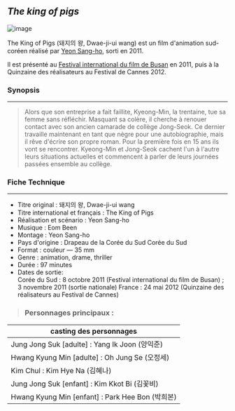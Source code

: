 ## *The king of pigs*

![image](https://fr.web.img3.acsta.net/pictures/20/09/14/16/08/0449272.jpg)

The King of Pigs (돼지의 왕, Dwae-ji-ui wang) est un film d'animation sud-coréen réalisé par [Yeon Sang-ho](https://fr.wikipedia.org/wiki/Yeon_Sang-ho), sorti en 2011.

Il est présenté au [Festival international du film de Busan](https://fr.wikipedia.org/wiki/Festival_international_du_film_de_Busan) en 2011, puis à la Quinzaine des réalisateurs au Festival de Cannes 2012.

### Synopsis
------
 > Alors que son entreprise a fait faillite, Kyeong-Min, la trentaine, tue sa femme sans réfléchir. Masquant sa colère, il cherche à renouer contact avec son ancien camarade de collège Jong-Seok. Ce dernier travaille maintenant en tant que nègre pour une autobiographie, mais il rêve d'écrire son propre roman. Pour la première fois en 15 ans ils vont se rencontrer. Kyeong-Min et Jong-Seok cachent l'un à l'autre leurs situations actuelles et commencent à parler de leurs journées passées ensemble au collège.
 ### Fiche Technique
 -----
- Titre original : 돼지의 왕, Dwae-ji-ui wang
- Titre international et français : The King of Pigs
- Réalisation et scénario : Yeon Sang-ho
- Musique : Eom Been
- Montage : Yeon Sang-ho
- Pays d'origine : Drapeau de la Corée du Sud Corée du Sud
- Format : couleur — 35 mm
- Genre : animation, drame, thriller
- Durée : 97 minutes
- Dates de sortie: <br>
Corée du Sud : 8 octobre 2011 (Festival international du film de Busan) ; 3 novembre 2011 (sortie nationale)
France : 24 mai 2012 (Quinzaine des réalisateurs au Festival de Cannes)

 > ### Personnages principaux :
| casting des personnages | 
|-----------|
| Jung Jong Suk [adulte] : Yang Ik Joon (양익준) | 
| Hwang Kyung Min [adulte] : Oh Jung Se (오정세) | 
| Kim Chul : Kim Hye Na (김혜나) | 
| Jung Jong Suk [enfant] : Kim Kkot Bi (김꽃비) | 
|  Hwang Kyung Min [enfant] : Park Hee Bon (박희본)| 










 
